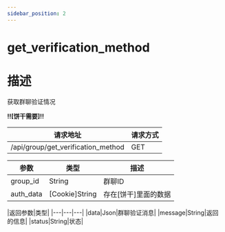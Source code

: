 ```yaml
---
sidebar_position: 2
---
```

# get_verification_method
# 描述
获取群聊验证情况

**!!\[饼干需要\]!!**

| 请求地址 | 请求方式 |
| --- | --- |
| /api/group/get_verification_method | GET |


|参数|类型|描述|
|---|---|---|
|group_id|String|群聊ID|
|auth_data|\[Cookie\]String|存在\[饼干\]里面的数据|

|返回参数|类型|
|---|---|---|
|data|Json|群聊验证消息|
|message|String|返回的信息|
|status|String|状态|
